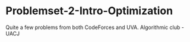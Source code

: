 # Problemset-2-Intro-Optimization

Quite a few problems from both CodeForces and UVA.
Algorithmic club - UACJ
